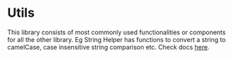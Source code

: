 # Utils

This library consists of most commonly used functionalities or components for all the other library. Eg String Helper has functions to convert a string to camelCase, case insensitive string comparison etc. Check docs [here](https://medly.github.io/medly-components).
